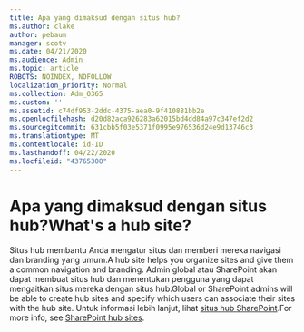 ```yaml
---
title: Apa yang dimaksud dengan situs hub?
ms.author: clake
author: pebaum
manager: scotv
ms.date: 04/21/2020
ms.audience: Admin
ms.topic: article
ROBOTS: NOINDEX, NOFOLLOW
localization_priority: Normal
ms.collection: Adm_O365
ms.custom: ''
ms.assetid: c74df953-2ddc-4375-aea0-9f410881bb2e
ms.openlocfilehash: d20d82aca926283a62015bd4dd84a97c347ef2d2
ms.sourcegitcommit: 631cbb5f03e5371f0995e976536d24e9d13746c3
ms.translationtype: MT
ms.contentlocale: id-ID
ms.lasthandoff: 04/22/2020
ms.locfileid: "43765308"
---
```

# <a name="whats-a-hub-site"></a><span data-ttu-id="42e26-102">Apa yang dimaksud dengan situs hub?</span><span class="sxs-lookup"><span data-stu-id="42e26-102">What's a hub site?</span></span>

<span data-ttu-id="42e26-103">Situs hub membantu Anda mengatur situs dan memberi mereka navigasi dan branding yang umum.</span><span class="sxs-lookup"><span data-stu-id="42e26-103">A hub site helps you organize sites and give them a common navigation and branding.</span></span> <span data-ttu-id="42e26-104">Admin global atau SharePoint akan dapat membuat situs hub dan menentukan pengguna yang dapat mengaitkan situs mereka dengan situs hub.</span><span class="sxs-lookup"><span data-stu-id="42e26-104">Global or SharePoint admins will be able to create hub sites and specify which users can associate their sites with the hub site.</span></span> <span data-ttu-id="42e26-105">Untuk informasi lebih lanjut, lihat [situs hub SharePoint](https://go.microsoft.com/fwlink/?linkid=869388).</span><span class="sxs-lookup"><span data-stu-id="42e26-105">For more info, see [SharePoint hub sites](https://go.microsoft.com/fwlink/?linkid=869388).</span></span>
  